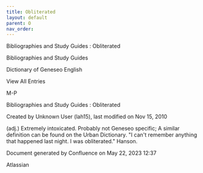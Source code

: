 ```yaml
---
title: Obliterated
layout: default
parent: O
nav_order:
---
```


Bibliographies and Study Guides : Obliterated

Bibliographies and Study Guides

Dictionary of Geneseo English

View All Entries

M-P

Bibliographies and Study Guides : Obliterated

Created by  Unknown User (lah15), last modified on Nov 15, 2010

(adj.) Extremely intoxicated. Probably not Geneseo specific; A similar definition can be found on the Urban Dictionary. &quot;I can't remember anything that happened last night. I was obliterated.&quot; Hanson.

Document generated by Confluence on May 22, 2023 12:37

Atlassian
